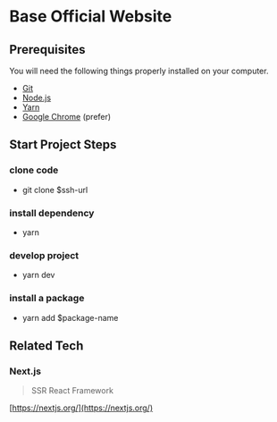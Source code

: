 # Base Official Website

## Prerequisites

You will need the following things properly installed on your computer.

- [Git](http://git-scm.com/)
- [Node.js](http://nodejs.org/)
- [Yarn](https://yarnpkg.com/)
- [Google Chrome](https://google.com/chrome/) (prefer)

## Start Project Steps

### clone code

- git clone $ssh-url

### install dependency

- yarn

### develop project

- yarn dev

### install a package

- yarn add $package-name

## Related Tech

### Next.js

> SSR React Framework

[https://nextjs.org/](https://nextjs.org/)
